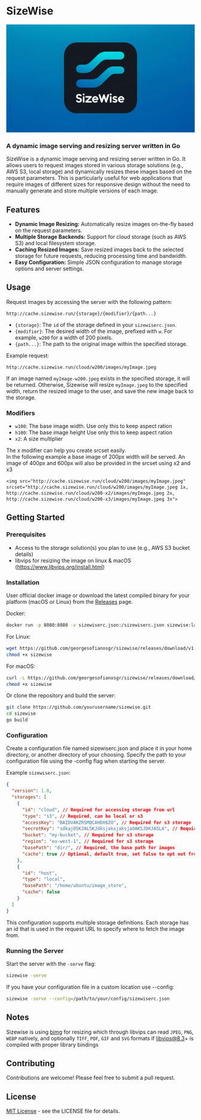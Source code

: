 # SizeWise

<img src="logo.webp" width="600">

### A dynamic image serving and resizing server written in Go

SizeWise is a dynamic image serving and resizing server written in Go. It allows users to request images stored in various storage solutions (e.g., AWS S3, local storage) and dynamically resizes these images based on the request parameters. This is particularly useful for web applications that require images of different sizes for responsive design without the need to manually generate and store multiple versions of each image.

## Features

- **Dynamic Image Resizing:** Automatically resize images on-the-fly based on the request parameters.
- **Multiple Storage Backends:** Support for cloud storage (such as AWS S3) and local filesystem storage.
- **Caching Resized Images:** Save resized images back to the selected storage for future requests, reducing processing time and bandwidth.
- **Easy Configuration:** Simple JSON configuration to manage storage options and server settings.

## Usage

Request images by accessing the server with the following pattern:

```
http://cache.sizewise.run/{storage}/{modifier}/{path...}
```

- `{storage}`: The `id` of the storage defined in your `sizewiserc.json`.
- `{modifier}`: The desired width of the image, prefixed with `w`. For example, `w200` for a width of 200 pixels.
- `{path...}`: The path to the original image within the specified storage.

Example request:

```
http://cache.sizewise.run/cloud/w200/images/myImage.jpeg
```

If an image named `myImage-w200.jpeg` exists in the specified storage, it will be returned. Otherwise, Sizewise will resize `myImage.jpeg` to the specified width, return the resized image to the user, and save the new image back to the storage.

### Modifiers

- `w100`: The base image width. Use only this to keep aspect ration
- `h100`: The base image height Use only this to keep aspect ration
- `x2`: A size multiplier

The x modifier can help you create srcset easily.  
In the following example a base image of 200px width will be served. An image of 400px and 600px will also be provided in the srcset using x2 and x3

```
<img src="http://cache.sizewise.run/cloud/w200/images/myImage.jpeg" srcset="http://cache.sizewise.run/cloud/w200/images/myImage.jpeg 1x, http://cache.sizewise.run/cloud/w200-x2/images/myImage.jpeg 2x, http://cache.sizewise.run/cloud/w200-x3/images/myImage.jpeg 3x">
```

## Getting Started

### Prerequisites

- Access to the storage solution(s) you plan to use (e.g., AWS S3 bucket details)
- libvips for resizing the image on linux & macOS (https://www.libvips.org/install.html)

### Installation

User official docker image or download the latest compiled binary for your platform (macOS or Linux) from the [Releases](https://github.com/georgesofianosgr/sizewise/releases) page.

Docker:

```sh
docker run -p 8080:8080 -v sizewiserc.json:/sizewiserc.json sizewise:latest
```

For Linux:

```sh
wget https://github.com/georgesofianosgr/sizewise/releases/download/v1.0/sizewise-linux-amd64 -o sizewise
chmod +x sizewise
```

For macOS:

```sh
curl -L https://github.com/georgesofianosgr/sizewise/releases/download/v1.0/sizewise-macos-amd64 -o sizewise
chmod +x sizewise
```

Or clone the repository and build the server:

```sh
git clone https://github.com/yourusername/sizewise.git
cd sizewise
go build
```

### Configuration

Create a configuration file named sizewiserc.json and place it in your home directory, or another directory of your choosing. Specify the path to your configuration file using the -config flag when starting the server.

Example `sizewiserc.json`:

```json
{
  "version": 1.0,
  "storages": [
    {
      "id": "cloud", // Required for accessing storage from url
      "type": "s3", // Required, can be local or s3
      "accessKey": "BAIDVAKZR5MQCAHDX6ZO", // Required for s3 storage
      "secretKey": "sdkajOSKJALSKJdksjaksjaksjaOAKSJDKJASLA", // Required for s3 storage
      "bucket": "my-bucket", // Required for s3 storage
      "region": "eu-west-1", // Required for s3 storage
      "basePath": "dir/", // Required, the base path for images
      "cache": true // Optional, default true, set false to opt out from writing resized images
    },
    {
      "id": "host",
      "type": "local",
      "basePath": "/home/ubuntu/image_store",
      "cache": false
    }
  ]
}
```

This configuration supports multiple storage definitions. Each storage has an id that is used in the request URL to specify where to fetch the image from.

### Running the Server

Start the server with the `-serve` flag:

```sh
sizewise -serve
```

If you have your configuration file in a custom location use --config:

```sh
sizewise -serve --config=/path/to/your/config/sizewiserc.json
```

## Notes

Sizewise is using [bimg](https://github.com/h2non/bimg) for resizing which through libvips can read `JPEG`, `PNG`, `WEBP` natively, and optionally `TIFF`, `PDF`, `GIF` and `SVG` formats if libvips@8.3+ is compiled with proper library bindings

## Contributing

Contributions are welcome! Please feel free to submit a pull request.

## License

[MIT License](LICENSE) - see the LICENSE file for details.

```

```
